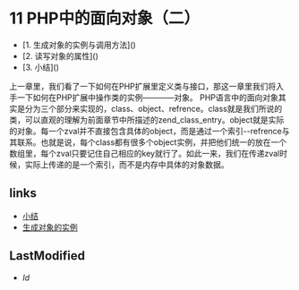 # 11 PHP中的面向对象（二） 


<ul class="catalog">
				<li>[1. 生成对象的实例与调用方法](<ch11.1.html>)</li>
				<li>[2. 读写对象的属性](<ch11.2.html>)</li>
				<li>[3. 小结](<ch11.3.html>)</li>
		</ul>
上一章里，我们看了一下如何在PHP扩展里定义类与接口，那这一章里我们将入手一下如何在PHP扩展中操作类的实例————对象。
PHP语言中的面向对象其实是分为三个部分来实现的，class、object、refrence。class就是我们所说的类，可以直观的理解为前面章节中所描述的zend_class_entry。object就是实际的对象。每一个zval并不直接包含具体的object，而是通过一个索引--refrence与其联系。也就是说，每个class都有很多个object实例，并把他们统一的放在一个数组里，每个zval只要记住自己相应的key就行了。如此一来，我们在传递zval时候，实际上传递的是一个索引，而不是内存中具体的对象数据。


## links
   * [小结](<10.5.md>)
   * [生成对象的实例](<11.1.md>)

## LastModified 
   * $Id$
